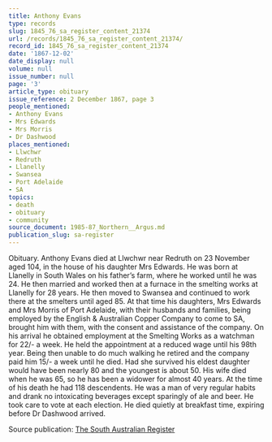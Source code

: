 ```yaml
---
title: Anthony Evans
type: records
slug: 1845_76_sa_register_content_21374
url: /records/1845_76_sa_register_content_21374/
record_id: 1845_76_sa_register_content_21374
date: '1867-12-02'
date_display: null
volume: null
issue_number: null
page: '3'
article_type: obituary
issue_reference: 2 December 1867, page 3
people_mentioned:
- Anthony Evans
- Mrs Edwards
- Mrs Morris
- Dr Dashwood
places_mentioned:
- Llwchwr
- Redruth
- Llanelly
- Swansea
- Port Adelaide
- SA
topics:
- death
- obituary
- community
source_document: 1985-87_Northern__Argus.md
publication_slug: sa-register
---
```


Obituary.  Anthony Evans died at Llwchwr near Redruth on 23 November aged 104, in the house of his daughter Mrs Edwards.  He was born at Llanelly in South Wales on his father’s farm, where he worked until he was 24.  He then married and worked then at a furnace in the smelting works at Llanelly for 28 years.  He then moved to Swansea and continued to work there at the smelters until aged 85.  At that time his daughters, Mrs Edwards and Mrs Morris of Port Adelaide, with their husbands and families, being employed by the English & Australian Copper Company to come to SA, brought him with them, with the consent and assistance of the company.  On his arrival he obtained employment at the Smelting Works as a watchman for 22/- a week.  He held the appointment at a reduced wage until his 98th year.  Being then unable to do much walking he retired and the company paid him 15/- a week until he died.  Had she survived his eldest daughter would have been nearly 80 and the youngest is about 50.  His wife died when he was 65, so he has been a widower for almost 40 years.  At the time of his death he had 118 descendents.  He was a man of very regular habits and drank no intoxicating beverages except sparingly of ale and beer.  He took care to vote at each election.  He died quietly at breakfast time, expiring before Dr Dashwood arrived.

Source publication: [The South Australian Register](/publications/sa-register/)
